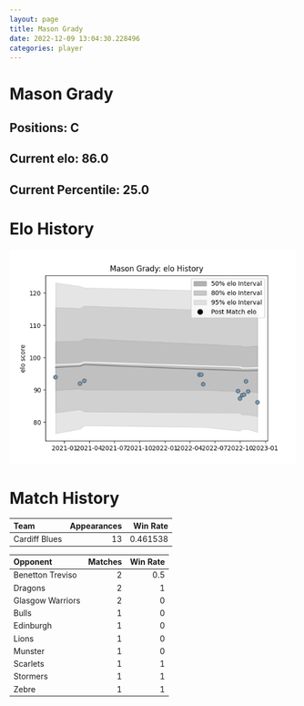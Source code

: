 ```yaml
---  
layout: page  
title: Mason Grady  
date: 2022-12-09 13:04:30.228496  
categories: player  
---
```

# Mason Grady

## Positions: C

## Current elo: 86.0

## Current Percentile: 25.0

# Elo History


![elo history](history_MasonGrady.png)
# Match History


| Team          |   Appearances |   Win Rate |
|:--------------|--------------:|-----------:|
| Cardiff Blues |            13 |   0.461538 |

| Opponent         |   Matches |   Win Rate |
|:-----------------|----------:|-----------:|
| Benetton Treviso |         2 |        0.5 |
| Dragons          |         2 |        1   |
| Glasgow Warriors |         2 |        0   |
| Bulls            |         1 |        0   |
| Edinburgh        |         1 |        0   |
| Lions            |         1 |        0   |
| Munster          |         1 |        0   |
| Scarlets         |         1 |        1   |
| Stormers         |         1 |        1   |
| Zebre            |         1 |        1   |